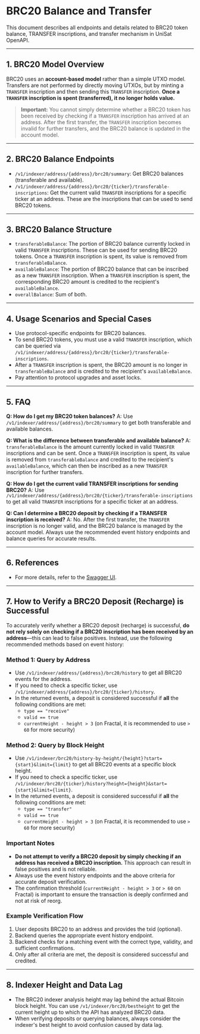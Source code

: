 # BRC20 Balance and Transfer

This document describes all endpoints and details related to BRC20 token balance, TRANSFER inscriptions, and transfer mechanism in UniSat OpenAPI.

---

## 1. BRC20 Model Overview

BRC20 uses an **account-based model** rather than a simple UTXO model. Transfers are not performed by directly moving UTXOs, but by minting a `TRANSFER` inscription and then sending this `TRANSFER` inscription. **Once a `TRANSFER` inscription is spent (transferred), it no longer holds value.**

> **Important:**
> You cannot simply determine whether a BRC20 token has been received by checking if a `TRANSFER` inscription has arrived at an address. After the first transfer, the `TRANSFER` inscription becomes invalid for further transfers, and the BRC20 balance is updated in the account model.

---

## 2. BRC20 Balance Endpoints

- `/v1/indexer/address/{address}/brc20/summary`: Get BRC20 balances (transferable and available).
- `/v1/indexer/address/{address}/brc20/{ticker}/transferable-inscriptions`: Get the current valid `TRANSFER` inscriptions for a specific ticker at an address. These are the inscriptions that can be used to send BRC20 tokens.

---

## 3. BRC20 Balance Structure

- `transferableBalance`: The portion of BRC20 balance currently locked in valid `TRANSFER` inscriptions. These can be used for sending BRC20 tokens. Once a `TRANSFER` inscription is spent, its value is removed from `transferableBalance`.
- `availableBalance`: The portion of BRC20 balance that can be inscribed as a new `TRANSFER` inscription. When a `TRANSFER` inscription is spent, the corresponding BRC20 amount is credited to the recipient's `availableBalance`.
- `overallBalance`: Sum of both.

---

## 4. Usage Scenarios and Special Cases

- Use protocol-specific endpoints for BRC20 balances.
- To send BRC20 tokens, you must use a valid `TRANSFER` inscription, which can be queried via `/v1/indexer/address/{address}/brc20/{ticker}/transferable-inscriptions`.
- After a `TRANSFER` inscription is spent, the BRC20 amount is no longer in `transferableBalance` and is credited to the recipient's `availableBalance`.
- Pay attention to protocol upgrades and asset locks.

---

## 5. FAQ

**Q: How do I get my BRC20 token balances?**
A: Use `/v1/indexer/address/{address}/brc20/summary` to get both transferable and available balances.

**Q: What is the difference between transferable and available balance?**
A: `transferableBalance` is the amount currently locked in valid `TRANSFER` inscriptions and can be sent. Once a `TRANSFER` inscription is spent, its value is removed from `transferableBalance` and credited to the recipient's `availableBalance`, which can then be inscribed as a new `TRANSFER` inscription for further transfers.

**Q: How do I get the current valid TRANSFER inscriptions for sending BRC20?**
A: Use `/v1/indexer/address/{address}/brc20/{ticker}/transferable-inscriptions` to get all valid `TRANSFER` inscriptions for a specific ticker at an address.

**Q: Can I determine a BRC20 deposit by checking if a TRANSFER inscription is received?**
A: No. After the first transfer, the `TRANSFER` inscription is no longer valid, and the BRC20 balance is managed by the account model. Always use the recommended event history endpoints and balance queries for accurate results.

---

## 6. References

- For more details, refer to the [Swagger UI](https://open-api.unisat.io/#/). 

---

## 7. How to Verify a BRC20 Deposit (Recharge) is Successful

To accurately verify whether a BRC20 deposit (recharge) is successful, **do not rely solely on checking if a BRC20 inscription has been received by an address**—this can lead to false positives. Instead, use the following recommended methods based on event history:

### Method 1: Query by Address

- Use `/v1/indexer/address/{address}/brc20/history` to get all BRC20 events for the address.
- If you need to check a specific ticker, use `/v1/indexer/address/{address}/brc20/{ticker}/history`.
- In the returned events, a deposit is considered successful if **all** the following conditions are met:
  - `type == "receive"`
  - `valid == true`
  - `currentHeight - height > 3` (on Fractal, it is recommended to use `> 60` for more security)

### Method 2: Query by Block Height

- Use `/v1/indexer/brc20/history-by-height/{height}?start={start}&limit={limit}` to get all BRC20 events at a specific block height.
- If you need to check a specific ticker, use `/v1/indexer/brc20/{ticker}/history?height={height}&start={start}&limit={limit}`.
- In the returned events, a deposit is considered successful if **all** the following conditions are met:
  - `type == "transfer"`
  - `valid == true`
  - `currentHeight - height > 3` (on Fractal, it is recommended to use `> 60` for more security)

### Important Notes
- **Do not attempt to verify a BRC20 deposit by simply checking if an address has received a BRC20 inscription.** This approach can result in false positives and is not reliable.
- Always use the event history endpoints and the above criteria for accurate deposit verification.
- The confirmation threshold (`currentHeight - height > 3` or `> 60` on Fractal) is important to ensure the transaction is deeply confirmed and not at risk of reorg.

### Example Verification Flow

1. User deposits BRC20 to an address and provides the txid (optional).
2. Backend queries the appropriate event history endpoint.
3. Backend checks for a matching event with the correct type, validity, and sufficient confirmations.
4. Only after all criteria are met, the deposit is considered successful and credited. 

---

## 8. Indexer Height and Data Lag

- The BRC20 indexer analysis height may lag behind the actual Bitcoin block height. You can use `/v1/indexer/brc20/bestheight` to get the current height up to which the API has analyzed BRC20 data.
- When verifying deposits or querying balances, always consider the indexer's best height to avoid confusion caused by data lag. 